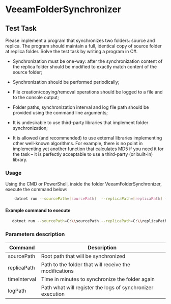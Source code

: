 # VeeamFolderSynchronizer
## Test Task

Please implement a program that synchronizes two folders: source and replica. The program should maintain a full, identical copy of source folder at replica folder. Solve the test task by writing a program in C#.

- Synchronization must be one-way: after the synchronization content of the replica folder should be modified to exactly match content of the source folder;

- Synchronization should be performed periodically;

- File creation/copying/removal operations should be logged to a file and to the console output;

- Folder paths, synchronization interval and log file path should be provided using the command line arguments;

- It is undesirable to use third-party libraries that implement folder synchronization;

- It is allowed (and recommended) to use external libraries implementing other well-known algorithms. For example, there is no point in implementing yet another function that calculates MD5 if you need it for the task – it is perfectly acceptable to use a third-party (or built-in) library. 

### Usage
Using the CMD or PowerShell, inside the folder VeeamFolderSynchronizer, execute the command below:
```bash
    dotnet run --sourcePath=[sourcePath]  --replicaPath=[replicaPath] --timeInterval=[timeInterval] --logPath=[logPath]
```

#### Example command to execute

```bash
   dotnet run --sourcePath=C:\\sourcePath --replicaPath=C:\\replicaPath --timeInterval=1 --logPath=C:\\logPath
```

### Parameters description
| Command | Description |
| --- | --- |
|sourcePath     | Root path that will be synchronized                      |
|replicaPath    | Path to the folder that will receive the modifications    |
|timeInterval   | Time in minutes to synchronize the folder again           |
|logPath        | Path what will register the logs of synchronizer execution|

